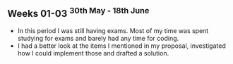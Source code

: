 ## Weeks 01-03 <sup>30th May - 18th June</sup>

* In this period I was still having exams. Most of my time was spent studying for exams and barely had any time for coding.
* I had a better look at the items I mentioned in my proposal, investigated how I could implement those and drafted a solution.

